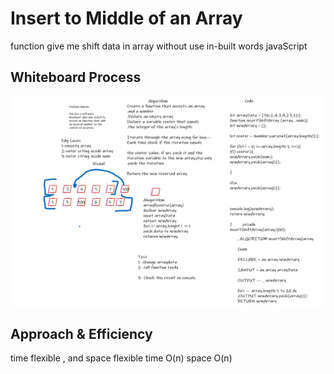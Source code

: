# Insert to Middle of an Array
function give me shift data in array without use in-built words javaScript 

## Whiteboard Process
![image](./array-shift.png)

## Approach & Efficiency
<!-- What approach did you take? Discuss Why. What is the Big O space/time for this approach? -->

time flexible ,  and   space flexible
time  O(n)
space  O(n)